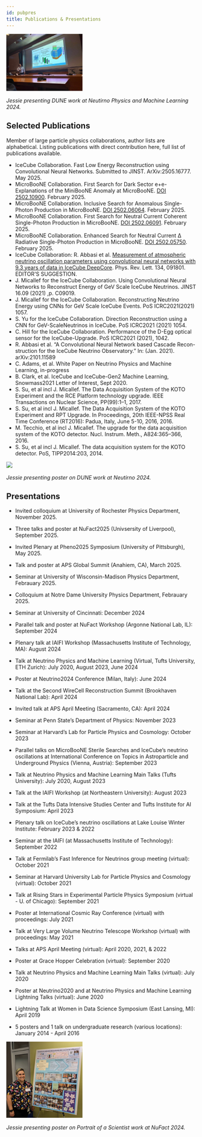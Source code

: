 ```yaml
---
id: pubpres
title: Publications & Presentations
---
```


<p>
<img src="./assets/Presenting_NPML2024_Jessie.jpg" width="40%" Image of Jessie presenting DUNE Near Detector slides>
</p>
<p>
    <em>Jessie presenting DUNE work at Neutirno Physics and Machine Learning 2024.</em>
</p>
  
## Selected Publications

Member of large particle physics collaborations, author lists are alphabetical. Listing publications with direct contribution here, full list of publications available.

- IceCube Collaboration. Fast Low Energy Reconstruction using Convolutional Neural Networks. Submitted to JINST. ArXiv:2505.16777. May 2025.
- MicroBooNE Collaboration. First Search for Dark Sector e+e- Explanations of the MiniBooNE Anomaly at MicroBooNE. [DOI 2502.10900](https://arxiv.org/abs/2502.10900). February 2025.
- MicroBooNE Collaboration.  Inclusive Search for Anomalous Single-Photon Production in MicroBooNE. [DOI 2502.06064](https://arxiv.org/abs/2502.06064). February 2025.
- MicroBooNE Collaboration. First Search for Neutral Current Coherent Single-Photon Production in MicroBooNE. [DOI 2502.06091](https://arxiv.org/abs/2502.06091). February 2025.
- MicroBooNE Collaboration. Enhanced Search for Neutral Current Δ Radiative Single-Photon Production in MicroBooNE. [DOI 2502.05750](https://arxiv.org/abs/.2502.05750). February 2025. 
- IceCube Collaboration: R. Abbasi et al. [Measurement of atmospheric neutrino oscillation parameters using convolutional neural networks with 9.3 years of data in IceCube DeepCore](https://journals.aps.org/prl/abstract/10.1103/PhysRevLett.134.091801). Phys. Rev. Lett. 134, 091801. EDITOR'S SUGGESTION.
- J. Micallef for the IceCube Collaboration. Using Convolutional Neural Networks to Reconstruct Energy of GeV Scale IceCube Neutrinos. JINST 16.09 (2021) ,p. C09019.
- J. Micallef for the IceCube Collaboration. Reconstructing Neutrino Energy using CNNs for GeV Scale IceCube Events. PoS ICRC2021(2021) 1057.
- S. Yu for the IceCube Collaboration. Direction Reconstruction using a CNN for GeV-ScaleNeutrinos in IceCube. PoS ICRC2021 (2021) 1054.
- C. Hill for the IceCube Collaboration. Performance of the D-Egg optical sensor for the IceCube-Upgrade. PoS ICRC2021 (2021), 1042.
- R. Abbasi et al. “A Convolutional Neural Network based Cascade Recon-struction for the IceCube Neutrino Observatory.” In: (Jan. 2021). arXiv:2101.11589
- C. Adams, et al. White Paper on Neutrino Physics and Machine Learning, in-progress
- B. Clark, et al. IceCube and IceCube-Gen2 Machine Learning, Snowmass2021 Letter of Interest, Sept 2020.
- S. Su, et al incl J. Micallef. The Data Acquisition System of the KOTO Experiment and the RCE Platform technology upgrade. IEEE Transactions on Nuclear Science, PP(99):1–1, 2017.
- S. Su, et al incl J. Micallef. The Data Acquisition System of the KOTO Experiment and RPT Upgrade. In Proceedings, 20th IEEE-NPSS Real Time Conference (RT2016): Padua, Italy, June 5-10, 2016, 2016.
- M. Tecchio, et al incl J. Micallef. The upgrade for the data acquisition system of the KOTO detector. Nucl. Instrum. Meth., A824:365–366, 2016.
- S. Su, et al incl J. Micallef. The data acquisition system for the KOTO detector. PoS, TIPP2014:203, 2014.

<p>
<img src="./assets/NeutrinoPoster_Jessie_2024.jpg" width="40%" Image of Jessie presenting poster on Machine Learning and DUNE Near Detector Prototypes>
</p>
<p>
    <em>Jessie presenting poster on DUNE work at Neutirno 2024.</em>
</p>

## Presentations

- Invited colloquium at University of Rochester Physics Department, November 2025.
- Three talks and poster at NuFact2025 (Univsersity of Liverpool), September 2025.
- Invited Plenary at Pheno2025 Symposium (University of Pittsburgh), May 2025.
- Talk and poster at APS Global Summit (Anahiem, CA), March 2025.
- Seminar at University of Wisconsin-Madison Physics Department, Febrauary 2025.
- Colloquium at Notre Dame University Physics Department, Febrauary 2025.
- Seminar at University of Cincinnati: December 2024 
- Parallel talk and poster at NuFact Workshop (Argonne National Lab, IL): September 2024
- Plenary talk at IAIFI Workshop (Massachusetts Institute of Technology, MA): August 2024
- Talk at Neutrino Physics and Machine Learning (Virtual, Tufts University, ETH Zurich): July 2020, August 2023, June 2024
- Poster at Neutrino2024 Conference (Milan, Italy): June 2024
- Talk at the Second WireCell Reconstruction Summit (Brookhaven National Lab): April 2024
- Invited talk at APS April Meeting (Sacramento, CA): April 2024
- Seminar at Penn State’s Department of Physics: November 2023
- Seminar at Harvard’s Lab for Particle Physics and Cosmology: October 2023
- Parallel talks on MicroBooNE Sterile Searches and IceCube’s neutrino oscillations at International Conference on Topics in Astroparticle and Underground Physics (Vienna, Austria): September 2023
- Talk at Neutrino Physics and Machine Learning Main Talks (Tufts University): July 2020, August 2023
- Talk at the IAIFI Workshop (at Northeastern University): August 2023
- Talk at the Tufts Data Intensive Studies Center and Tufts Institute for AI Symposium: April 2023
- Plenary talk on IceCube’s neutrino oscillations at Lake Louise Winter Institute: February 2023 & 2022
- Seminar at the IAIFI (at Massachusetts Institute of Technology): September 2022
- Talk at Fermilab’s Fast Inference for Neutrinos group meeting (virtual): October 2021
- Seminar at Harvard University Lab for Particle Physics and Cosmology (virtual): October 2021
- Talk at Rising Stars in Experimental Particle Physics Symposium (virtual - U. of Chicago): September 2021
- Poster at International Cosmic Ray Conference (virtual) with proceedings: July 2021
- Talk at Very Large Volume Neutrino Telescope Workshop (virtual) with proceedings: May 2021
- Talks at APS April Meeting (virtual): April 2020, 2021, & 2022
- Poster at Grace Hopper Celebration (virtual): September 2020
- Talk at Neutrino Physics and Machine Learning Main Talks (virtual): July 2020
- Poster at Neutrino2020 and at Neutrino Physics and Machine Learning Lightning Talks (virtual): June 2020
- Lightning Talk at Women in Data Science Symposium (East Lansing, MI): April 2019
- 5 posters and 1 talk on undergraduate research (various locations): January 2014 - April 2016

  <p>
<img src="./assets/NuFact2024_Poster_Jessie.jpg" width="40%" Image of Jessie presenting poster on Portrait of a Scientist>
</p>
<p>
    <em>Jessie presenting poster on Portrait of a Scientist work at NuFact 2024.</em>
</p>
